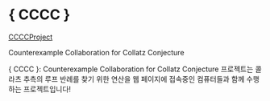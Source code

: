 # { CCCC }

[CCCCProject](https://ccccproject.kro.kr, "{ CCCC }")

Counterexample Collaboration for Collatz Conjecture



{ CCCC }: Counterexample Collaboration for Collatz Conjecture 프로젝트는 콜라츠 추측의 루프 반례를 찾기 위한 연산을 웹 페이지에 접속중인 컴퓨터들과 함께 수행하는 프로젝트입니다!

